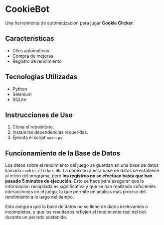 # CookieBot
Una herramienta de automatización para jugar **Cookie Clicker**.

## Características
- Clics automáticos
- Compra de mejoras
- Registro de rendimiento

## Tecnologías Utilizadas
- Python
- Selenium
- SQLite

## Instrucciones de Uso
1. Clona el repositorio.
2. Instala las dependencias requeridas.
3. Ejecuta el script `main.py`.

## Funcionamiento de la Base de Datos
Los datos sobre el rendimiento del juego se guardan en una base de datos llamada `cookie_clicker.db`. La conexión a esta base de datos se establece al inicio del programa, pero **los registros no se efectúan hasta que han pasado 5 minutos de ejecución**. Esto se hace para asegurar que la información recopilada es significativa y que se han realizado suficientes interacciones en el juego, lo que permite un análisis más preciso del rendimiento a lo largo del tiempo.

Esto asegura que la base de datos no se llene de datos irrelevantes o incompletos, y que los resultados reflejen el rendimiento real del bot durante un periodo sostenido.
